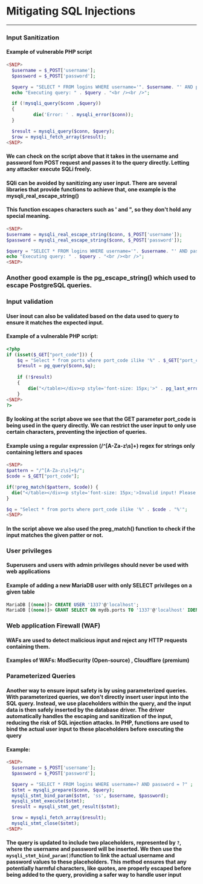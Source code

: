 # Mitigating SQL Injections
***
### Input Sanitization
#### Example of vulnerable PHP script
```php
<SNIP>
  $username = $_POST['username'];
  $password = $_POST['password'];

  $query = "SELECT * FROM logins WHERE username='". $username. "' AND password = '" . $password . "';" ;
  echo "Executing query: " . $query . "<br /><br />";

  if (!mysqli_query($conn ,$query))
  {
          die('Error: ' . mysqli_error($conn));
  }

  $result = mysqli_query($conn, $query);
  $row = mysqli_fetch_array($result);
<SNIP>
```

#### We can check on the script above that it takes in the username and password fom POST request and passes it to the query directly. Letting any attacker execute SQLi freely.
#### SQli can be avoided by sanitizing any user input. There are several libraries that provide functions to achieve that, one example is the **mysqli_real_escape_string()**
#### This function escapes characters such as ' and ", so they don't hold any special meaning.

```php
<SNIP>
$username = mysqli_real_escape_string($conn, $_POST['username']);
$password = mysqli_real_escape_string($conn, $_POST['password']);

$query = "SELECT * FROM logins WHERE username='". $username. "' AND password = '" . $password . "';" ;
echo "Executing query: " . $query . "<br /><br />";
<SNIP>
```

### Another good example is the pg_escape_string() which used to escape PostgreSQL queries.

### Input validation
#### User inout can also be validated based on the data used to query to ensure it matches the expected input.
#### Example of a vulnerable PHP script:
```php
<?php
if (isset($_GET["port_code"])) {
	$q = "Select * from ports where port_code ilike '%" . $_GET["port_code"] . "%'";
	$result = pg_query($conn,$q);
    
	if (!$result)
	{
   		die("</table></div><p style='font-size: 15px;'>" . pg_last_error($conn). "</p>");
	}
<SNIP>
?>
```

#### By looking at the script above we see that the GET parameter **port_code** is being used in the query directly. We can restrict the user input to only use certain characters, preventing the injection of queries.
#### Example using a regular expression (/^[A-Za-z\s]+) regex for strings only containing letters and spaces
```php
<SNIP>
$pattern = "/^[A-Za-z\s]+$/";
$code = $_GET["port_code"];

if(!preg_match($pattern, $code)) {
  die("</table></div><p style='font-size: 15px;'>Invalid input! Please try again.</p>");
}

$q = "Select * from ports where port_code ilike '%" . $code . "%'";
<SNIP>
```

#### In the script above we also used the preg_match() function to check if the input matches the given patter or not. 

### User privileges
#### Superusers and users with admin privileges should never be used with web applications
#### Example of adding a new MariaDB user with only SELECT privileges on a given table
```sql
MariaDB [(none)]> CREATE USER '1337'@'localhost';
MariaDB [(none)]> GRANT SELECT ON mydb.ports TO '1337'@'localhost' IDENTIFIED BY 'rootP';
```

### Web application Firewall (WAF)
#### WAFs are used to detect malicious input and reject any HTTP requests containing them. 
#### Examples of WAFs: ModSecurity (Open-source) , Cloudflare (premium)

### Parameterized Queries
#### Another way to ensure input safety is by using parameterized queries. With parameterized queries,  we don't directly insert user input into the SQL query. Instead, we use placeholders within the query, and the input data is then safely inserted by the database driver. The driver automatically handles the escaping and sanitization of the input, reducing the risk of SQL injection attacks. In PHP, functions are used to bind the actual user input to these placeholders before executing the query
#### Example:
```php
<SNIP>
  $username = $_POST['username'];
  $password = $_POST['password'];

  $query = "SELECT * FROM logins WHERE username=? AND password = ?" ;
  $stmt = mysqli_prepare($conn, $query);
  mysqli_stmt_bind_param($stmt, 'ss', $username, $password);
  mysqli_stmt_execute($stmt);
  $result = mysqli_stmt_get_result($stmt);

  $row = mysqli_fetch_array($result);
  mysqli_stmt_close($stmt);
<SNIP>
```
#### The query is updated to include two placeholders, represented by `?`, where the username and password will be inserted. We then use the `mysqli_stmt_bind_param()`function to link the actual username and password values to these placeholders. This  method ensures that any potentially harmful characters, like quotes, are properly escaped before being added to the query, providing a safer way to handle user input

